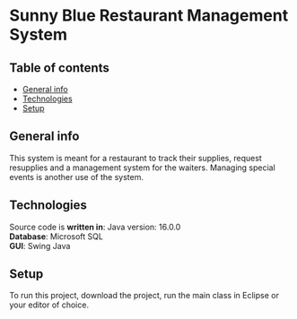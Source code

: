 # Sunny Blue Restaurant Management System


## Table of contents
* [General info](#general-info)
* [Technologies](#technologies)
* [Setup](#setup)

## General info
This system is meant for a restaurant to track their supplies, request resupplies and a management system for the waiters. Managing special events is another use of the system.
	
## Technologies
Source code is **written in**: Java version: 16.0.0 <br />
**Database**: Microsoft SQL <br />
**GUI**: Swing Java
	
## Setup
To run this project, download the project, run the main class in Eclipse or your editor of choice.
